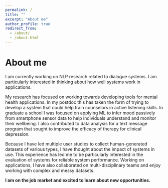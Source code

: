 ```yaml
---
permalink: /
title: ""
excerpt: "About me"
author_profile: true
redirect_from: 
  - /about/
  - /about.html
---
```




About me
======
I am currently working on NLP research related to dialogue systems. I am particularly interested in thinking about how well systems work in applications. 


My research has focused on working towards developing tools for mental health applications. In my postdoc this has taken the form of trying to develop a system that could help train counselors in active listening skills. In graduate a school I was focused on applying ML to infer mood passively from smartphone sensor data to help individuals understand and monitor their wellbeing. I also contributed to data analysis for a text message program that sought to improve the efficacy of therapy for clinical depression. 

Because I have led multiple user studies to collect human-generated datasets of various types, I have thought about the impact of systems in use. This experience has led me to be particularly interested in the evaluation of systems for reliable system performance. Working on applications, I have also collaborated on multi-disciplinary teams and enjoy working with complex and messy datasets.

**I am on the job market and excited to learn about new opportunities.**



